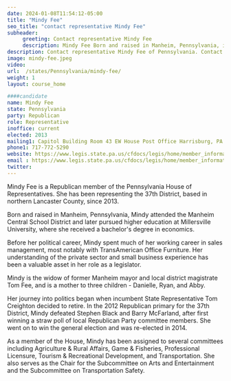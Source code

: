 ```yaml
---
date: 2024-01-08T11:54:12-05:00
title: "Mindy Fee"
seo_title: "contact representative Mindy Fee"
subheader:
     greeting: Contact representative Mindy Fee
     description: Mindy Fee Born and raised in Manheim, Pennsylvania, is a Republican member of the Pennsylvania House of Representatives. She has been representing the 37th District, based in northern Lancaster County, since 2013.
description: Contact representative Mindy Fee of Pennsylvania. Contact information for Mindy Fee includes email address, phone number, and mailing address.
image: mindy-fee.jpeg
video:
url:  /states/Pennsylvania/mindy-fee/
weight: 1
layout: course_home

####candidate
name: Mindy Fee
state: Pennsylvania
party: Republican
role: Representative
inoffice: current
elected: 2013
mailing1: Capitol Building Room 43 EW House Post Office Harrisburg, PA 17120
phone1: 717-772-5290
website: https://www.legis.state.pa.us/cfdocs/legis/home/member_information/House_bio.cfm?id=1625/
email : https://www.legis.state.pa.us/cfdocs/legis/home/member_information/House_bio.cfm?id=1625/
twitter:
---
```


Mindy Fee is a Republican member of the Pennsylvania House of Representatives. She has been representing the 37th District, based in northern Lancaster County, since 2013.

Born and raised in Manheim, Pennsylvania, Mindy attended the Manheim Central School District and later pursued higher education at Millersville University, where she received a bachelor's degree in economics.

Before her political career, Mindy spent much of her working career in sales management, most notably with TransAmerican Office Furniture. Her understanding of the private sector and small business experience has been a valuable asset in her role as a legislator.

Mindy is the widow of former Manheim mayor and local district magistrate Tom Fee, and is a mother to three children - Danielle, Ryan, and Abby.

Her journey into politics began when incumbent State Representative Tom Creighton decided to retire. In the 2012 Republican primary for the 37th District, Mindy defeated Stephen Black and Barry McFarland, after first winning a straw poll of local Republican Party committee members. She went on to win the general election and was re-elected in 2014.

As a member of the House, Mindy has been assigned to several committees including Agriculture & Rural Affairs, Game & Fisheries, Professional Licensure, Tourism & Recreational Development, and Transportation. She also serves as the Chair for the Subcommittee on Arts and Entertainment and the Subcommittee on Transportation Safety.
